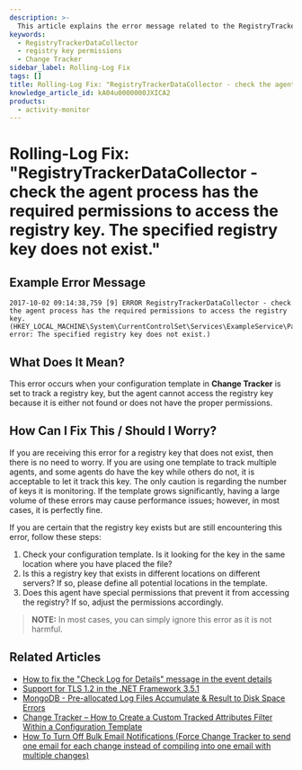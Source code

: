 ```yaml
---
description: >-
  This article explains the error message related to the RegistryTrackerDataCollector and provides guidance on how to resolve it.
keywords:
  - RegistryTrackerDataCollector
  - registry key permissions
  - Change Tracker
sidebar_label: Rolling-Log Fix
tags: []
title: Rolling-Log Fix: "RegistryTrackerDataCollector - check the agent process has the required permissions to access the registry key. The specified registry key does not exist."
knowledge_article_id: kA04u0000000JXICA2
products:
  - activity-monitor
---
```


# Rolling-Log Fix: "RegistryTrackerDataCollector - check the agent process has the required permissions to access the registry key. The specified registry key does not exist."

## Example Error Message

```
2017-10-02 09:14:38,759 [9] ERROR RegistryTrackerDataCollector - check the agent process has the required permissions to access the registry key. (HKEY_LOCAL_MACHINE\System\CurrentControlSet\Services\ExampleService\Parameters, error: The specified registry key does not exist.)
```

## What Does It Mean?

This error occurs when your configuration template in **Change Tracker** is set to track a registry key, but the agent cannot access the registry key because it is either not found or does not have the proper permissions.

## How Can I Fix This / Should I Worry?

If you are receiving this error for a registry key that does not exist, then there is no need to worry. If you are using one template to track multiple agents, and some agents do have the key while others do not, it is acceptable to let it track this key. The only caution is regarding the number of keys it is monitoring. If the template grows significantly, having a large volume of these errors may cause performance issues; however, in most cases, it is perfectly fine.

If you are certain that the registry key exists but are still encountering this error, follow these steps:

1. Check your configuration template. Is it looking for the key in the same location where you have placed the file?
2. Is this a registry key that exists in different locations on different servers? If so, please define all potential locations in the template.
3. Does this agent have special permissions that prevent it from accessing the registry? If so, adjust the permissions accordingly.

> **NOTE:** In most cases, you can simply ignore this error as it is not harmful.

## Related Articles

- [How to fix the "Check Log for Details" message in the event details](https://kb.netwrix.com/8133)
- [Support for TLS 1.2 in the .NET Framework 3.5.1](https://kb.netwrix.com/8302)
- [MongoDB - Pre-allocated Log Files Accumulate & Result to Disk Space Errors](https://kb.netwrix.com/8285)
- [Change Tracker – How to Create a Custom Tracked Attributes Filter Within a Configuration Template](https://kb.netwrix.com/8265)
- [How To Turn Off Bulk Email Notifications (Force Change Tracker to send one email for each change instead of compiling into one email with multiple changes)](https://kb.netwrix.com/8284)